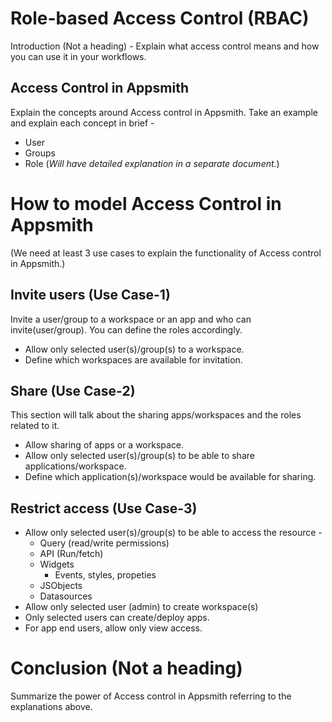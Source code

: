 # Role-based Access Control (RBAC)
Introduction (Not a heading)
	- Explain what access control means and how you can use it in your workflows.

## Access Control in Appsmith
Explain the concepts around Access control in Appsmith.
Take an example and explain each concept in brief -
- User
- Groups
- Role (*Will have detailed explanation in a separate document.*)

# How to model Access Control in Appsmith
(We need at least 3 use cases to explain the functionality of Access control in Appsmith.)

## Invite users (Use Case-1)
Invite a user/group to a workspace or an app and who can invite(user/group). You can define the roles accordingly.
- Allow only selected user(s)/group(s) to a workspace.
- Define which workspaces are available for invitation.

## Share (Use Case-2)
This section will talk about the sharing apps/workspaces and the roles related to it.
- Allow sharing of apps or a workspace.
- Allow only selected user(s)/group(s) to be able to share applications/workspace.
- Define which application(s)/workspace would be available for sharing.

## Restrict access (Use Case-3)
- Allow only selected user(s)/group(s) to be able to access the resource - 
    - Query (read/write permissions)
    - API (Run/fetch)
    - Widgets
        - Events, styles, propeties
    - JSObjects
    - Datasources
- Allow only selected user (admin) to create workspace(s)
- Only selected users can create/deploy apps.
- For app end users, allow only view access.

# Conclusion (Not a heading)
Summarize the power of Access control in Appsmith referring to the explanations above.


